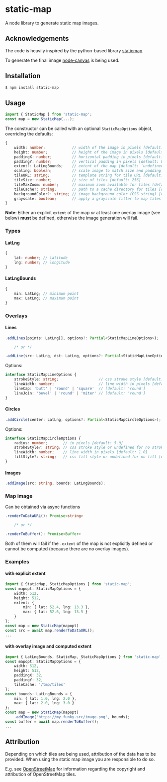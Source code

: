 # static-map
A node library to generate static map images.

## Acknowledgements
The code is heavily inspired by the python-based library [staticmap](https://github.com/komoot/staticmap).

To generate the final image [node-canvas](https://github.com/Automattic/node-canvas) is being used.

## Installation
```bash
$ npm install static-map
```

## Usage
```ts
import { StaticMap } from 'static-map';
const map = new StaticMap(...);
```
The constructor can be called with an optional `StaticMapOptions` object, overriding the defaults:

```ts
{
	width: number;            // width of the image in pixels [default: 512]
	height: number;           // height of the image in pixels [default: 512]
	paddingX: number;         // horizontal padding in pixels [default: 0]
	paddingY: number;         // vertical padding in pixels [default: 0]
	extent?: LatLngBounds;    // extent of the map [default: `undefined`]
	scaling: boolean;         // scale image to match size and padding exactly [default: true]
	tileURL: string;          // template string for tile URL [default: 'https://tile.openstreetmap.org/{z}/{x}/{y}.png']
	tileSize: number;         // size of tiles [default: 256]
	tileMaxZoom: number;      // maximum zoom available for tiles [default: 20]
	tileCache?: string;       // path to a cache directory for tiles [default: `undefined`]
	backgroundColor?: string; // image background color (CSS string) [default: `undefined`]
	grayscale: boolean;       // apply a grayscale filter to map tiles (not overlays) [default: `false`]
}
```
**Note**: Either an explicit `extent` of the map *or* at least one overlay image (see below) **must** be defined,
otherwise the image generation will fail.

### Types

#### LatLng
```ts
{
	lat: number; // latitude
	lng: number; // longitude
}
```

#### LatLngBounds
```ts
{ 
	min: LatLng; // minimum point
	max: LatLng; // maximum point
}
```

### Overlays

#### Lines
```ts
.addLines(points: LatLng[], options?: Partial<StaticMapLineOptions>);

	/* or */

.addLine(src: LatLng, dst: LatLng, options?: Partial<StaticMapLineOptions>);
```

Options:

```ts
interface StaticMapLineOptions {
	strokeStyle: string;                  // css stroke style [default: 'black']
	lineWidth: number;                    // line width in pixels [default: 1.0]
	lineCap: 'butt' | 'round' | 'square'  // [default: 'round']
	lineJoin: 'bevel' | 'round' | 'miter' // [default: 'round']
}
```

#### Circles
```ts
.addCircle(center: LatLng, options?: Partial<StaticMapCircleOptions>);
```

Options:

```ts
interface StaticMapCircleOptions {
	radius: number;       // in pixels [default: 5.0]
	strokeStyle?: string; // css stroke style or undefined for no stroke [default: 'black']
	lineWidth: number;    // line width in pixels [default: 1.0]
	fillStyle?: string;   // css fill style or undefined for no fill [default: 'rgba(0, 0, 0, 0.3)']
}
```

#### Images
```ts
.addImage(src: string, bounds: LatLngBounds);
```

### Map image
Can be obtained via async functions

```ts
.renderToDataURL(): Promise<string>

	/* or */

.renderToBuffer(): Promise<Buffer>
```
Both of them will fail if the `.extent` of the map is not explicitly defined or cannot be computed (because there are
no overlay images).

### Examples

#### with explicit extent
```ts
import { StaticMap, StaticMapOptions } from 'static-map';
const mapopt: StaticMapOptions = {
	width: 512,
	height: 512,
	extent: {
		min: { lat: 52.4, lng: 13.3 },
		max: { lat: 52.6, lng: 13.5 }
	}
};
const map = new StaticMap(mapopt)
const src = await map.renderToDataURL();
...
```

#### with overlay image and computed extent
```ts
import { LatLngBounds, StaticMap, StaticMapOptions } from 'static-map';
const mapopt: StaticMapOptions = {
	width: 512,
	height: 512,
	paddingX: 32,
	paddingY: 32,
	tileCache: '/tmp/tiles'
};
const bounds: LatLngBounds = {
	min: { lat: 1.0, lng: 2.0 },
	max: { lat: 2.0, lng: 3.0 }
};
const map = new StaticMap(mapopt)
	.addImage('https://my.funky.src/image.png', bounds);
const buffer = await map.renderToBuffer();
...
```

## Attribution
Depending on which tiles are being used, attribution of the data has to be provided. When using the static map image
you are responsible to do so.

E.g. see [OpenStreetMap](https://www.openstreetmap.org/copyright) for information regarding the copyright and
attribution of OpenStreetMap tiles.
